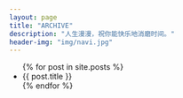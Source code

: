 ```yaml
---
layout: page
title: "ARCHIVE"
description: "人生漫漫，祝你能快乐地消磨时间。"
header-img: "img/navi.jpg"
---
```


<script src="/js/archive.js" type="text/javascript" charset="utf-8"></script>
<ul class="listing" id="rawPosts">
{% for post in site.posts %}
  <li class="listing-item" data-time="{{ post.date | date:"%Y-%m-%d" }}" data-url="{{ post.url }}" data-title="{{ post.title }}" data-subtitle="{{ post.subtitle }}" data-series="{{ post.series}}" data-header-img="{{ post.header-img }}">
    {{ post.title }}
  </li>
{% endfor %}
</ul>
